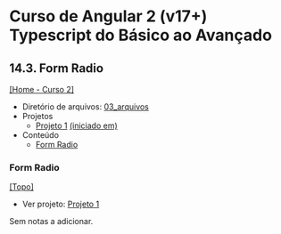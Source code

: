 # Curso de Angular 2 (v17+) Typescript do Básico ao Avançado

## 14.3. Form Radio
[[Home - Curso 2]](../../README.md#curso-2)<br />

- Diretório de arquivos: [03_arquivos](./03_arquivos/)
- Projetos
  - [Projeto 1](./03_arquivos/proj_01/) [(iniciado em)](#form-radio)
- Conteúdo
  - [Form Radio](#form-radio)

### Form Radio
[[Topo]](#)<br />

- Ver projeto: [Projeto 1](./03_arquivos/proj_01/)

Sem notas a adicionar.
